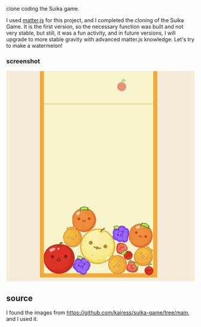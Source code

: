 clone coding the Suika game.

I used [matter.js](https://github.com/liabru/matter-js) for this project, and I completed the cloning of the Suika Game. It is the first version, so the necessary function was built and not very stable, but still, it was a fun activity, and in future versions, I will upgrade to more stable gravity with advanced matter.js knowledge. Let's try to make a watermelon!

### screenshot ###
![ScreenShot](./assets/screenshot.png)

## source ##
I found the images from https://github.com/kairess/suika-game/tree/main, and I used it.
